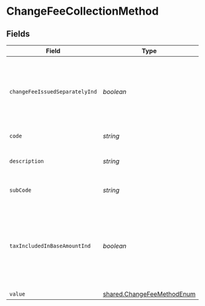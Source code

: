 # ChangeFeeCollectionMethod


## Fields

| Field                                                                                                                          | Type                                                                                                                           | Required                                                                                                                       | Description                                                                                                                    | Example                                                                                                                        |
| ------------------------------------------------------------------------------------------------------------------------------ | ------------------------------------------------------------------------------------------------------------------------------ | ------------------------------------------------------------------------------------------------------------------------------ | ------------------------------------------------------------------------------------------------------------------------------ | ------------------------------------------------------------------------------------------------------------------------------ |
| `changeFeeIssuedSeparatelyInd`                                                                                                 | *boolean*                                                                                                                      | :heavy_minus_sign:                                                                                                             | if true, the change fee will be issued as a separate transaction to the residual amount                                        | true                                                                                                                           |
| `code`                                                                                                                         | *string*                                                                                                                       | :heavy_check_mark:                                                                                                             | The code value                                                                                                                 | f2142                                                                                                                          |
| `description`                                                                                                                  | *string*                                                                                                                       | :heavy_minus_sign:                                                                                                             | The description value                                                                                                          | Change fee collection method                                                                                                   |
| `subCode`                                                                                                                      | *string*                                                                                                                       | :heavy_minus_sign:                                                                                                             | The subcode value                                                                                                              | 631b                                                                                                                           |
| `taxIncludedInBaseAmountInd`                                                                                                   | *boolean*                                                                                                                      | :heavy_minus_sign:                                                                                                             | If true, the tax  on the fee will be included in the base fee amount and sent as a single value to the supplier for fulfilment | true                                                                                                                           |
| `value`                                                                                                                        | [shared.ChangeFeeMethodEnum](../../../sdk/models/shared/changefeemethodenum.md)                                                | :heavy_minus_sign:                                                                                                             | N/A                                                                                                                            |                                                                                                                                |
